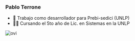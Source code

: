 ### Pablo Terrone

- :briefcase: Trabajo como desarrollador para Prebi-sedici (UNLP)
- :man_student: Cursando el 5to año de Lic. en Sistemas en la UNLP

<img src="https://github-readme-stats.vercel.app/api/top-langs?username=pablot21&show_icons=true&locale=en&layout=compact&theme=chartreuse-dark" alt="ovi" />
